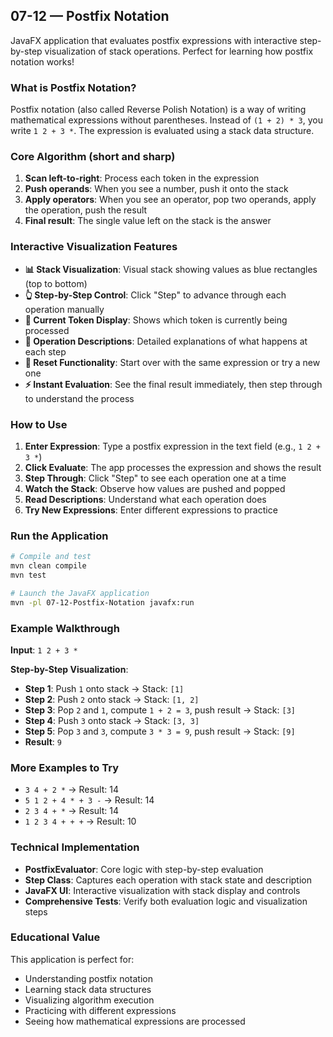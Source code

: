 ## 07-12 — Postfix Notation

JavaFX application that evaluates postfix expressions with interactive step-by-step visualization of stack operations. Perfect for learning how postfix notation works!

### What is Postfix Notation?

Postfix notation (also called Reverse Polish Notation) is a way of writing mathematical expressions without parentheses. Instead of `(1 + 2) * 3`, you write `1 2 + 3 *`. The expression is evaluated using a stack data structure.

### Core Algorithm (short and sharp)

1. **Scan left-to-right**: Process each token in the expression
2. **Push operands**: When you see a number, push it onto the stack
3. **Apply operators**: When you see an operator, pop two operands, apply the operation, push the result
4. **Final result**: The single value left on the stack is the answer

### Interactive Visualization Features

- **📊 Stack Visualization**: Visual stack showing values as blue rectangles (top to bottom)
- **👆 Step-by-Step Control**: Click "Step" to advance through each operation manually
- **🎯 Current Token Display**: Shows which token is currently being processed
- **📝 Operation Descriptions**: Detailed explanations of what happens at each step
- **🔄 Reset Functionality**: Start over with the same expression or try a new one
- **⚡ Instant Evaluation**: See the final result immediately, then step through to understand the process

### How to Use

1. **Enter Expression**: Type a postfix expression in the text field (e.g., `1 2 + 3 *`)
2. **Click Evaluate**: The app processes the expression and shows the result
3. **Step Through**: Click "Step" to see each operation one at a time
4. **Watch the Stack**: Observe how values are pushed and popped
5. **Read Descriptions**: Understand what each operation does
6. **Try New Expressions**: Enter different expressions to practice

### Run the Application

```bash
# Compile and test
mvn clean compile
mvn test

# Launch the JavaFX application
mvn -pl 07-12-Postfix-Notation javafx:run
```

### Example Walkthrough

**Input**: `1 2 + 3 *`

**Step-by-Step Visualization**:
- **Step 1**: Push `1` onto stack → Stack: `[1]`
- **Step 2**: Push `2` onto stack → Stack: `[1, 2]`
- **Step 3**: Pop `2` and `1`, compute `1 + 2 = 3`, push result → Stack: `[3]`
- **Step 4**: Push `3` onto stack → Stack: `[3, 3]`
- **Step 5**: Pop `3` and `3`, compute `3 * 3 = 9`, push result → Stack: `[9]`
- **Result**: `9`

### More Examples to Try

- `3 4 + 2 *` → Result: 14
- `5 1 2 + 4 * + 3 -` → Result: 14
- `2 3 4 + *` → Result: 14
- `1 2 3 4 + + +` → Result: 10

### Technical Implementation

- **PostfixEvaluator**: Core logic with step-by-step evaluation
- **Step Class**: Captures each operation with stack state and description
- **JavaFX UI**: Interactive visualization with stack display and controls
- **Comprehensive Tests**: Verify both evaluation logic and visualization steps

### Educational Value

This application is perfect for:
- Understanding postfix notation
- Learning stack data structures
- Visualizing algorithm execution
- Practicing with different expressions
- Seeing how mathematical expressions are processed
